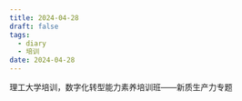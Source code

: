 ```yaml
---
title: 2024-04-28
draft: false
tags:
  - diary
  - 培训
date: 2024-04-28
---
```

理工大学培训，数字化转型能力素养培训班——新质生产力专题
